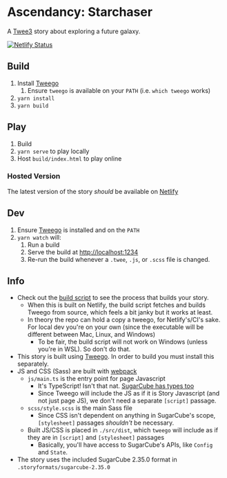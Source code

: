 # Ascendancy: Starchaser

A [Twee3](https://github.com/iftechfoundation/twine-specs/blob/master/twee-3-specification.md) story about exploring a future galaxy.

[![Netlify Status](https://api.netlify.com/api/v1/badges/81c2b911-9857-44fa-b0e0-6eb0caa640a2/deploy-status)](https://app.netlify.com/sites/condescending-montalcini-218035/deploys)

## Build

1. Install [Tweego](https://www.motoslave.net/tweego/)
   1. Ensure `tweego` is available on your `PATH` (i.e. `which tweego` works)
2. `yarn install` 
3. `yarn build`

## Play

1. Build
2. `yarn serve` to play locally
3. Host `build/index.html` to play online

### Hosted Version

The latest version of the story _should_ be available on [Netlify](https://condescending-montalcini-218035.netlify.app/)

## Dev

1. Ensure [Tweego](https://www.motoslave.net/tweego/) is installed and on the `PATH`
2. `yarn watch` will:
   1. Run a build
   2. Serve the build at <http://localhost:1234>
   3. Re-run the build whenever a `.twee`, `.js`, or `.scss` file is changed.

## Info

- Check out the [build script](./bin/build.sh) to see the process that builds your story.
  - When this is built on Netlify, the build script fetches and builds Tweego from source, which feels a bit janky but it works at least.
  - In theory the repo can hold a copy a tweego, for Netlify's/CI's sake. For local dev you're on your own (since the executable will be different between Mac, Linux, and Windows)
    - To be fair, the build script will not work on Windows (unless you're in WSL). So don't do that.
- This story is built using [Tweego](https://www.motoslave.net/tweego/). In order to build you must install this separately.
- JS and CSS (Sass) are built with [webpack](https://webpack.js.org/)
  - `js/main.ts` is the entry point for page Javascript
    - It's TypeScript! Isn't that nat. [SugarCube has types too](https://github.com/DefinitelyTyped/DefinitelyTyped/tree/master/types/twine-sugarcube)
    - Since Tweego will include the JS as if it is Story Javascript (and not just page JS), we don't need a separate `[script]` passage.
  - `scss/style.scss` is the main Sass file
    - Since CSS isn't dependent on anything in SugarCube's scope, `[stylesheet]` passages _shouldn't_ be necessary.
  - Built JS/CSS is placed in `./src/dist`, which `tweego` will include as if they are in `[script]` and `[stylesheet]` passages
    - Basically, you'll have access to SugarCube's APIs, like `Config` and `State`.
- The story uses the included SugarCube 2.35.0 format in `.storyformats/sugarcube-2.35.0`
